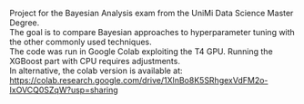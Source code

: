 Project for the Bayesian Analysis exam from the UniMi Data Science Master Degree.\
The goal is to compare Bayesian approaches to hyperparameter tuning with the other commonly used techniques.\
The code was run in Google Colab exploiting the T4 GPU. Running the XGBoost part with CPU requires adjustments.\
In alternative, the colab version is available at: https://colab.research.google.com/drive/1XlnBo8K5SRhgexVdFM2o-IxOVCQ0SZqW?usp=sharing

